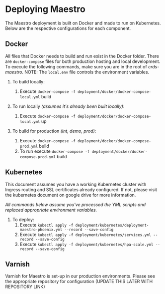 # Deploying Maestro

The Maestro deployment is built on Docker and made to run on Kubernetes. Below are the respective configurations for each component.

## Docker

All files that Docker needs to build and run exist in the Docker folder. There are `docker-compose` files for both production hosting and local development. To execute the following commands, make sure you are in the root of _crds-maestro_. NOTE: The `local.env` file controls the environment variables.

  1. To build locally:
     1. Execute `docker-compose -f deployment/docker/docker-compose-local.yml` build
  2. To run locally _(assumes it's already been built locally)_:
     1. Execute `docker-compose -f deployment/docker/docker-compose-local.yml` up

  3. To build for production _(int, demo, prod)_:
     1. Execute `docker-compose -f deployment/docker/docker-compose-prod.yml` build
     1. To run execute `docker-compose -f deployment/docker/docker-compose-prod.yml` build

## Kubernetes

This document assumes you have a working Kubernetes cluster with Ingress routing and SSL certificates already configured. If not, please visit the kubernetes document on google drive for more information.

*All commands below assume you've processed the YML scripts and replaced appropriate environment variables.*

  1. To deploy:
     1. Execute `kubectl apply -f deployment/kubernetes/deployment-maestro-phoenix.yml --record --save-config`
     2. Execute `kubectl apply -f deployment/kubernetes/services.yml --record --save-config`
     3. Execute `kubectl apply -f deployment/kubernetes/hpa-scale.yml --record --save-config`

## Varnish

Varnish for Maestro is set-up in our production environments. Please see the appropriate repository for configuration (UPDATE THIS LATER WITH REPOSITORY LINK)
